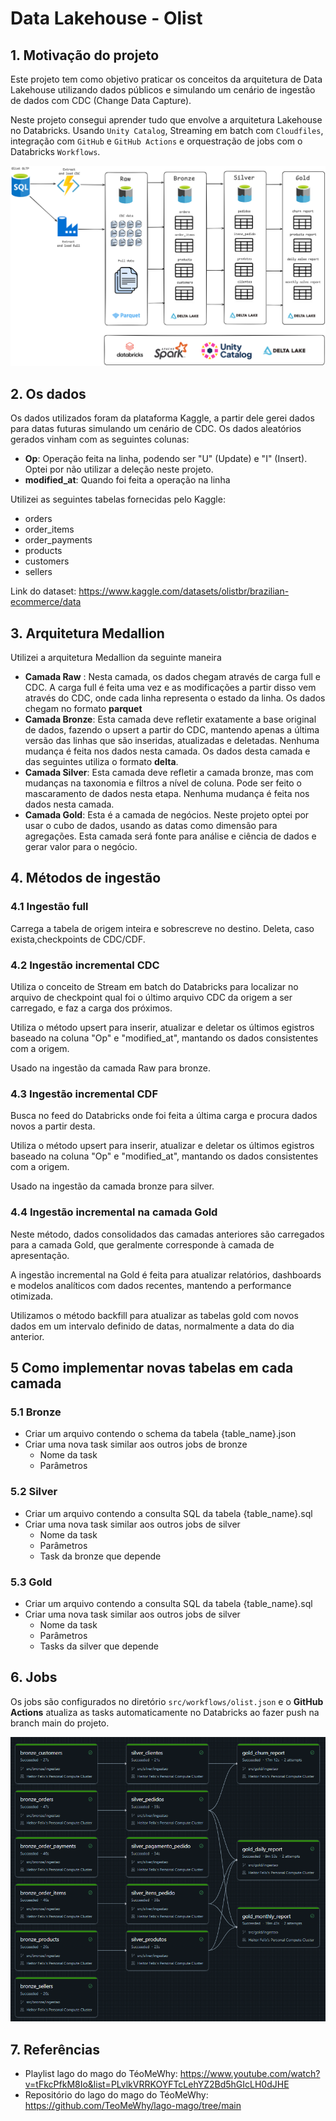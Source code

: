 # Data Lakehouse - Olist

## 1. Motivação do projeto

Este projeto tem como objetivo praticar os conceitos da arquitetura de Data Lakehouse utilizando dados públicos e simulando um cenário de ingestão de dados com CDC (Change Data Capture).

Neste projeto consegui aprender tudo que envolve a arquitetura Lakehouse no Databricks. Usando `Unity Catalog`, Streaming em batch com `Cloudfiles`, integração com `GitHub` e `GitHub Actions` e orquestração de jobs com o Databricks `Workflows`.

![alt text](/assets/project.png)

## 2. Os dados 

Os dados utilizados foram da plataforma Kaggle, a partir dele gerei dados para datas futuras simulando um cenário de CDC. Os dados aleatórios gerados vinham com as seguintes colunas:
* **Op**: Operação feita na linha, podendo ser "U" (Update) e "I" (Insert). Optei por não utilizar a deleção neste projeto.
* **modified_at**: Quando foi feita a operação na linha 

Utilizei as seguintes tabelas fornecidas pelo Kaggle:
* orders
* order_items
* order_payments
* products
* customers
* sellers

Link do dataset: https://www.kaggle.com/datasets/olistbr/brazilian-ecommerce/data

## 3. Arquitetura Medallion

Utilizei a arquitetura Medallion da seguinte maneira

* **Camada Raw** : Nesta camada, os dados chegam através de carga full e CDC. A carga full é feita uma vez e as modificações a partir disso vem através do CDC, onde cada linha representa o estado da linha. Os dados chegam no formato **parquet**
* **Camada Bronze**: Esta camada deve refletir exatamente a base original de dados, fazendo o upsert a partir do CDC, mantendo apenas a última versão das linhas que são inseridas, atualizadas e deletadas. Nenhuma mudança é feita nos dados nesta camada. Os dados desta camada e das seguintes utiliza o formato **delta**.
* **Camada Silver**: Esta camada deve refletir a camada bronze, mas com mudanças na taxonomia e filtros a nível de coluna. Pode ser feito o mascaramento de dados nesta etapa. Nenhuma mudança é feita nos dados nesta camada. 
* **Camada Gold**: Esta é a camada de negócios. Neste projeto optei por usar o cubo de dados, usando as datas como dimensão para agregações. Esta camada será fonte para análise e ciência de dados e gerar valor para o negócio.


## 4. Métodos de ingestão

### 4.1 Ingestão full

Carrega a tabela de origem inteira e sobrescreve no destino. Deleta, caso exista,checkpoints de CDC/CDF.

### 4.2 Ingestão incremental CDC

Utiliza o conceito de Stream em batch do Databricks para localizar no arquivo de checkpoint qual foi o último arquivo CDC da origem a ser carregado, e faz a carga dos próximos. 

Utiliza o método upsert para inserir, atualizar e deletar os últimos egistros baseado na coluna "Op" e "modified_at", mantando os dados consistentes com a origem.

Usado na ingestão da camada Raw para bronze.

### 4.3 Ingestão incremental CDF

Busca no feed do Databricks onde foi feita a última carga e procura dados novos a partir desta. 

Utiliza o método upsert para inserir, atualizar e deletar os últimos egistros baseado na coluna "Op" e "modified_at", mantando os dados consistentes com a origem.

Usado na ingestão da camada bronze para silver.


### 4.4 Ingestão incremental na camada Gold

Neste método, dados consolidados das camadas anteriores são carregados para a camada Gold, que geralmente corresponde à camada de apresentação. 

A ingestão incremental na Gold é feita para atualizar relatórios, dashboards e modelos analíticos com dados recentes, mantendo a performance otimizada.

Utilizamos o método backfill para atualizar as tabelas gold com novos dados em um intervalo definido de datas, normalmente a data do dia anterior. 


## 5 Como implementar novas tabelas em cada camada

### 5.1 Bronze

* Criar um arquivo contendo o schema da tabela {table_name}.json
* Criar uma nova task similar aos outros jobs de bronze 
    * Nome da task
    * Parâmetros

### 5.2 Silver

* Criar um arquivo contendo a consulta SQL da tabela {table_name}.sql
* Criar uma nova task similar aos outros jobs de silver 
    * Nome da task
    * Parâmetros
    * Task da bronze que depende


### 5.3 Gold

* Criar um arquivo contendo a consulta SQL da tabela {table_name}.sql
* Criar uma nova task similar aos outros jobs de silver 
    * Nome da task
    * Parâmetros
    * Tasks da silver que depende

## 6. Jobs 

Os jobs são configurados no diretório `src/workflows/olist.json` e o **GitHub Actions** atualiza as tasks automaticamente no Databricks ao fazer push na branch main do projeto.

![alt text](/assets/workflow.png)

## 7. Referências

* Playlist lago do mago do TéoMeWhy: https://www.youtube.com/watch?v=tFkcPfkM8Io&list=PLvlkVRRKOYFTcLehYZ2Bd5hGIcLH0dJHE
* Repositório do lago do mago do TéoMeWhy:  https://github.com/TeoMeWhy/lago-mago/tree/main